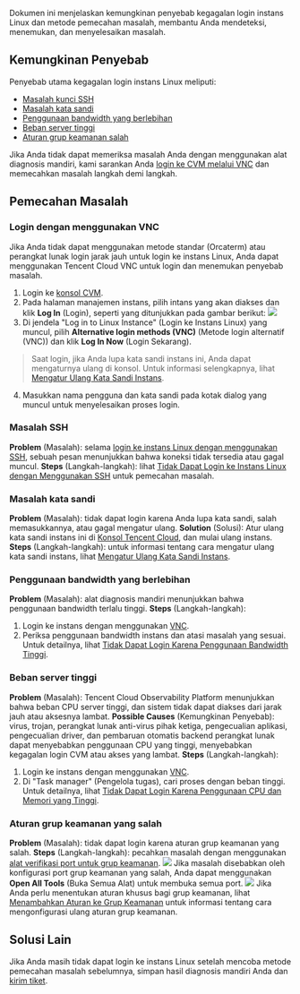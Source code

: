 Dokumen ini menjelaskan kemungkinan penyebab kegagalan login instans Linux dan metode pemecahan masalah, membantu Anda mendeteksi, menemukan, dan menyelesaikan masalah.

## Kemungkinan Penyebab
Penyebab utama kegagalan login instans Linux meliputi:
- [Masalah kunci SSH](#UseSSHLogin)
- [Masalah kata sandi](#CryptographicProblem)
- [Penggunaan bandwidth yang berlebihan](#BandwidthUtilization)
- [Beban server tinggi](#HighServerLoad)
- [Aturan grup keamanan salah](#SafetyGroupRule)


Jika Anda tidak dapat memeriksa masalah Anda dengan menggunakan alat diagnosis mandiri, kami sarankan Anda [login ke CVM melalui VNC](#VNC) dan memecahkan masalah langkah demi langkah.

## Pemecahan Masalah
### Login dengan menggunakan VNC
<span id="VNC"></span>
Jika Anda tidak dapat menggunakan metode standar (Orcaterm) atau perangkat lunak login jarak jauh untuk login ke instans Linux, Anda dapat menggunakan Tencent Cloud VNC untuk login dan menemukan penyebab masalah.
1. Login ke [konsol CVM](https://console.cloud.tencent.com/cvm/index).
2. Pada halaman manajemen instans, pilih intans yang akan diakses dan klik **Log In** (Login), seperti yang ditunjukkan pada gambar berikut:
![](https://main.qcloudimg.com/raw/a4cc736f2dc7f13bf39756b8e39532d4.png)
3. Di jendela "Log in to Linux Instance" (Login ke Instans Linux) yang muncul, pilih **Alternative login methods (VNC)** (Metode login alternatif (VNC)) dan klik **Log In Now** (Login Sekarang).
> Saat login, jika Anda lupa kata sandi instans ini, Anda dapat mengaturnya ulang di konsol. Untuk informasi selengkapnya, lihat [Mengatur Ulang Kata Sandi Instans](http://intl.cloud.tencent.com/document/product/213/16566).
>
4. Masukkan nama pengguna dan kata sandi pada kotak dialog yang muncul untuk menyelesaikan proses login.

<span id="UseSSHLogin"></span>
### Masalah SSH
**Problem** (Masalah): selama [login ke instans Linux dengan menggunakan SSH](https://intl.cloud.tencent.com/document/product/213/32501), sebuah pesan menunjukkan bahwa koneksi tidak tersedia atau gagal muncul.
**Steps** (Langkah-langkah): lihat [Tidak Dapat Login ke Instans Linux dengan Menggunakan SSH](https://intl.cloud.tencent.com/document/product/213/32486) untuk pemecahan masalah.

<span id="CryptographicProblem"></span>
### Masalah kata sandi
**Problem** (Masalah): tidak dapat login karena Anda lupa kata sandi, salah memasukkannya, atau gagal mengatur ulang.
**Solution** (Solusi): Atur ulang kata sandi instans ini di [Konsol Tencent Cloud](https://console.cloud.tencent.com/cvm/index), dan mulai ulang instans.
**Steps** (Langkah-langkah): untuk informasi tentang cara mengatur ulang kata sandi instans, lihat [Mengatur Ulang Kata Sandi Instans](http://intl.cloud.tencent.com/document/product/213/16566).

<span id="BandwidthUtilization"></span>
### Penggunaan bandwidth yang berlebihan
**Problem** (Masalah): alat diagnosis mandiri menunjukkan bahwa penggunaan bandwidth terlalu tinggi.
**Steps** (Langkah-langkah):
1. Login ke instans dengan menggunakan [VNC](#VNC).
2. Periksa penggunaan bandwidth instans dan atasi masalah yang sesuai. Untuk detailnya, lihat [Tidak Dapat Login Karena Penggunaan Bandwidth Tinggi](https://intl.cloud.tencent.com/document/product/213/32542).

<span id="HighServerLoad"></span>
### Beban server tinggi
**Problem** (Masalah): Tencent Cloud Observability Platform menunjukkan bahwa beban CPU server tinggi, dan sistem tidak dapat diakses dari jarak jauh atau aksesnya lambat.
**Possible Causes** (Kemungkinan Penyebab): virus, trojan, perangkat lunak anti-virus pihak ketiga, pengecualian aplikasi, pengecualian driver, dan pembaruan otomatis backend perangkat lunak dapat menyebabkan penggunaan CPU yang tinggi, menyebabkan kegagalan login CVM atau akses yang lambat.
**Steps** (Langkah-langkah):
1. Login ke instans dengan menggunakan [VNC](#VNC).
2. Di "Task manager" (Pengelola tugas), cari proses dengan beban tinggi. Untuk detailnya, lihat [Tidak Dapat Login Karena Penggunaan CPU dan Memori yang Tinggi](https://intl.cloud.tencent.com/document/product/213/32387).

<span id="SafetyGroupRule"></span>
### Aturan grup keamanan yang salah
**Problem** (Masalah): tidak dapat login karena aturan grup keamanan yang salah.
**Steps** (Langkah-langkah): pecahkan masalah dengan menggunakan [alat verifikasi port untuk grup keamanan](https://console.cloud.tencent.com/vpc/helper).
![](https://main.qcloudimg.com/raw/278c7f0abd9b7224d32fa5402554544a.png)
Jika masalah disebabkan oleh konfigurasi port grup keamanan yang salah, Anda dapat menggunakan **Open All Tools** (Buka Semua Alat) untuk membuka semua port.
![](https://main.qcloudimg.com/raw/e4a40dafcc9607ce18ee7001129d9655.png)
Jika Anda perlu menentukan aturan khusus bagi grup keamanan, lihat [Menambahkan Aturan ke Grup Keamanan](https://intl.cloud.tencent.com/document/product/213/34272) untuk informasi tentang cara mengonfigurasi ulang aturan grup keamanan.



## Solusi Lain
Jika Anda masih tidak dapat login ke instans Linux setelah mencoba metode pemecahan masalah sebelumnya, simpan hasil diagnosis mandiri Anda dan [kirim tiket](https://console.cloud.tencent.com/workorder/category).
